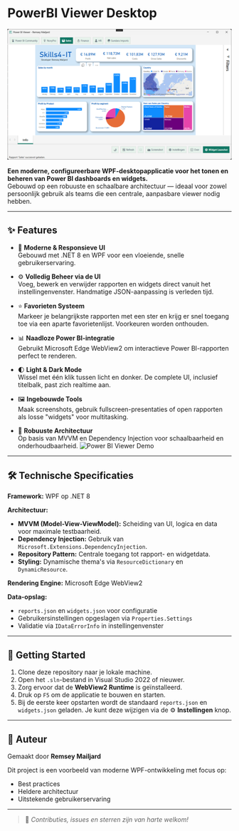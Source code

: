 # PowerBI Viewer Desktop

![Power BI Viewer Screenshot](PowerBIViewer.App/Assets/screenshot.png)


**Een moderne, configureerbare WPF-desktopapplicatie voor het tonen en beheren van Power BI dashboards en widgets.**  
Gebouwd op een robuuste en schaalbare architectuur — ideaal voor zowel persoonlijk gebruik als teams die een centrale, aanpasbare viewer nodig hebben.



---

## ✨ Features
- 🚀 **Moderne & Responsieve UI**  
  Gebouwd met .NET 8 en WPF voor een vloeiende, snelle gebruikerservaring.
- ⚙️ **Volledig Beheer via de UI**  
  Voeg, bewerk en verwijder rapporten en widgets direct vanuit het instellingenvenster. Handmatige JSON-aanpassing is verleden tijd.
- ⭐ **Favorieten Systeem**  
  Markeer je belangrijkste rapporten met een ster en krijg er snel toegang toe via een aparte favorietenlijst. Voorkeuren worden onthouden.
- 📊 **Naadloze Power BI-integratie**  
  Gebruikt Microsoft Edge WebView2 om interactieve Power BI-rapporten perfect te renderen.
- 🌓 **Light & Dark Mode**  
  Wissel met één klik tussen licht en donker. De complete UI, inclusief titelbalk, past zich realtime aan.
- 🖼️ **Ingebouwde Tools**  
  Maak screenshots, gebruik fullscreen-presentaties of open rapporten als losse "widgets" voor multitasking.

- 🧱 **Robuuste Architectuur**  
  Op basis van MVVM en Dependency Injection voor schaalbaarheid en onderhoudbaarheid.
![Power BI Viewer Demo](PowerBIViewer.App/Assets/PowerBIViewer.gif)

---

## 🛠️ Technische Specificaties

**Framework:** WPF op .NET 8

**Architectuur:**

- **MVVM (Model-View-ViewModel):** Scheiding van UI, logica en data voor maximale testbaarheid.
- **Dependency Injection:** Gebruik van `Microsoft.Extensions.DependencyInjection`.
- **Repository Pattern:** Centrale toegang tot rapport- en widgetdata.
- **Styling:** Dynamische thema's via `ResourceDictionary` en `DynamicResource`.

**Rendering Engine:** Microsoft Edge WebView2

**Data-opslag:**

- `reports.json` en `widgets.json` voor configuratie
- Gebruikersinstellingen opgeslagen via `Properties.Settings`
- Validatie via `IDataErrorInfo` in instellingenvenster

---

## 🏁 Getting Started

1. Clone deze repository naar je lokale machine.
2. Open het `.sln`-bestand in Visual Studio 2022 of nieuwer.
3. Zorg ervoor dat de **WebView2 Runtime** is geïnstalleerd.
4. Druk op `F5` om de applicatie te bouwen en starten.
5. Bij de eerste keer opstarten wordt de standaard `reports.json` en `widgets.json` geladen. Je kunt deze wijzigen via de ⚙️ **Instellingen** knop.

---

## 👤 Auteur

Gemaakt door **Remsey Mailjard**

Dit project is een voorbeeld van moderne WPF-ontwikkeling met focus op:
- Best practices
- Heldere architectuur
- Uitstekende gebruikerservaring

---

> 📣 *Contributies, issues en sterren zijn van harte welkom!*

